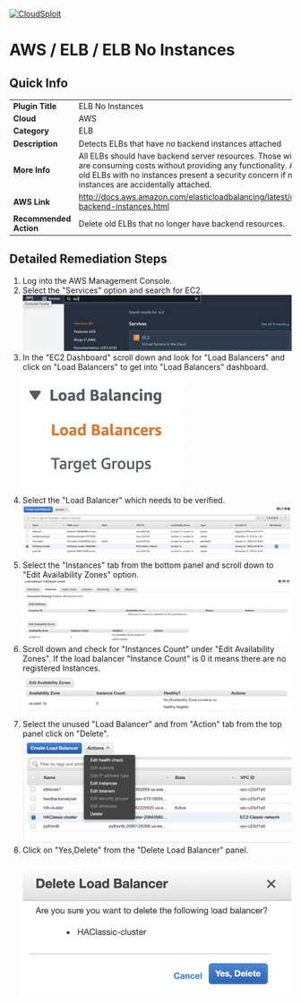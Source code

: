 [![CloudSploit](https://cloudsploit.com/img/logo-new-big-text-100.png "CloudSploit")](https://cloudsploit.com)

# AWS / ELB / ELB No Instances

## Quick Info

| | |
|-|-|
| **Plugin Title** | ELB No Instances |
| **Cloud** | AWS |
| **Category** | ELB |
| **Description** | Detects ELBs that have no backend instances attached |
| **More Info** | All ELBs should have backend server resources. Those without any are consuming costs without providing any functionality. Additionally, old ELBs with no instances present a security concern if new instances are accidentally attached. |
| **AWS Link** | http://docs.aws.amazon.com/elasticloadbalancing/latest/classic/elb-backend-instances.html |
| **Recommended Action** | Delete old ELBs that no longer have backend resources. |

## Detailed Remediation Steps
1. Log into the AWS Management Console.
2. Select the "Services" option and search for EC2. </br> ![Step 2](/resources/aws/elb/elb-no-instances/step2.png "Step 2 - Services")
3. In the "EC2 Dashboard" scroll down and look for "Load Balancers" and click on "Load Balancers" to get into "Load Balancers" dashboard.</br> ![Step 3](/resources/aws/elb/elb-no-instances/step3.png "Step 3 - Load Balancers")
4. Select the "Load Balancer" which needs to be verified. </br> ![Step 4](/resources/aws/elb/elb-no-instances/step4.png "Step 4 - Load Balancer")
5. Select the "Instances" tab from the bottom panel and scroll down to "Edit Availability Zones" option.</br> ![Step 5](/resources/aws/elb/elb-no-instances/step5.png "Step 5 - Instances")
6. Scroll down and check for "Instances Count" under "Edit Availability Zones". If the load balancer "Instance Count" is 0 it means there are no registered Instances. </br> ![Step 6](/resources/aws/elb/elb-no-instances/step6.png "Step 6 - Instances") 
7. Select the unused "Load Balancer" and from "Action" tab from the top panel click on "Delete". </br> ![Step 7](/resources/aws/elb/elb-no-instances/step7.png "Step 7 - Delete") 
8. Click on "Yes,Delete" from the "Delete Load Balancer" panel. </br> </br> ![Step 8](/resources/aws/elb/elb-no-instances/step8.png "Step 8 - Delete") 
